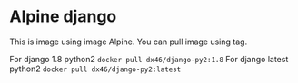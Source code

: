 # Alpine django 

This is image using image Alpine.
You can pull image using tag.

For django 1.8 python2 `docker pull dx46/django-py2:1.8`
For django latest python2 `docker pull dx46/django-py2:latest`
